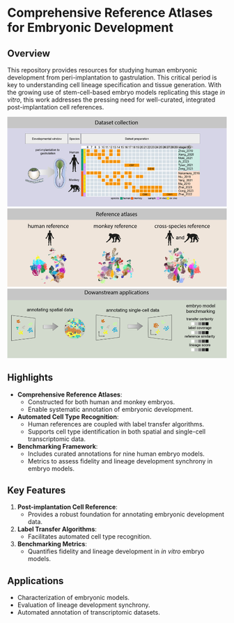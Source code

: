 # Comprehensive Reference Atlases for Embryonic Development

## Overview
This repository provides resources for studying human embryonic development from peri-implantation to gastrulation. This critical period is key to understanding cell lineage specification and tissue generation. With the growing use of stem-cell-based embryo models replicating this stage *in vitro*, this work addresses the pressing need for well-curated, integrated post-implantation cell references.

![overview](11.portal_images/portal_image.jpg)

## Highlights
- **Comprehensive Reference Atlases**:
  - Constructed for both human and monkey embryos.
  - Enable systematic annotation of embryonic development.
- **Automated Cell Type Recognition**:
  - Human references are coupled with label transfer algorithms.
  - Supports cell type identification in both spatial and single-cell transcriptomic data.
- **Benchmarking Framework**:
  - Includes curated annotations for nine human embryo models.
  - Metrics to assess fidelity and lineage development synchrony in embryo models.

## Key Features
1. **Post-implantation Cell Reference**:
   - Provides a robust foundation for annotating embryonic development data.
2. **Label Transfer Algorithms**:
   - Facilitates automated cell type recognition.
3. **Benchmarking Metrics**:
   - Quantifies fidelity and lineage development in *in vitro* embryo models.

## Applications
- Characterization of embryonic models.
- Evaluation of lineage development synchrony.
- Automated annotation of transcriptomic datasets.


